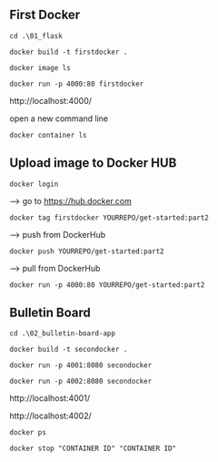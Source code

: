 ## First Docker

    cd .\01_flask
    
    docker build -t firstdocker .

    docker image ls

    docker run -p 4000:80 firstdocker

http://localhost:4000/

open a new command line

    docker container ls
 
## Upload image to Docker HUB

    docker login

--> go to https://hub.docker.com
  
    docker tag firstdocker YOURREPO/get-started:part2

--> push from DockerHub

    docker push YOURREPO/get-started:part2

--> pull from DockerHub

    docker run -p 4000:80 YOURREPO/get-started:part2

 
## Bulletin Board
 
    cd .\02_bulletin-board-app
    
    docker build -t secondocker .
    
    docker run -p 4001:8080 secondocker
    
    docker run -p 4002:8080 secondocker

http://localhost:4001/

http://localhost:4002/

    docker ps
    
    docker stop "CONTAINER ID" "CONTAINER ID"
